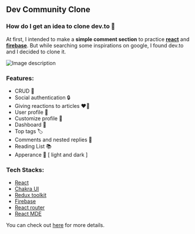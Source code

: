 ## Dev Community Clone

### How do I get an idea to clone dev.to 🤔

At first, I intended to make a **simple comment section** to practice **[react](https://reactjs.org/)** and **[firebase](https://firebase.google.com/)**. But while searching some inspirations on google, I found dev.to and I decided to clone it. 

![Image description](https://dev-to-uploads.s3.amazonaws.com/uploads/articles/ysjm1uj8vgfe7cmoaphr.png)

### Features: 

- CRUD 🫠
- Social authentication 🔒
- Giving reactions to articles ❤️‍🔥
- User profile 👻
- Customize profile 🫣
- Dashboard 🫠
- Top tags 🏷
- Comments and nested replies 💬
- Reading List 📚
- Apperance 🎨 [ light and dark ]


### Tech Stacks: 

- [React](https://reactjs.org/)
- [Chakra UI](https://chakra-ui.com/) 
- [Redux toolkit](https://redux-toolkit.js.org/) 
- [Firebase](https://firebase.google.com/) 
- [React router](https://reactrouter.com/en/main) 
- [React MDE](https://www.npmjs.com/package/react-mde) 

You can check out [here](https://dev-community-clone.vercel.app/zwel/I-cloned-dev.to-with-react,-firebase-and-more..._1uilShxfoXHsV0PUSppT) for more details.
